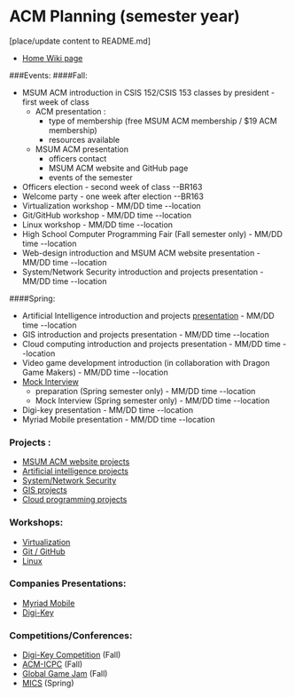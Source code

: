 # ACM Planning (semester year)
[place/update content to README.md]

+ <a href="https://github.com/MSUM-ACM/Planning/wiki" target="_blank">Home Wiki page</a>

###Events:
####Fall:
  - MSUM ACM introduction in CSIS 152/CSIS 153 classes by president - first week of class
    + ACM presentation : 
        - type of membership (free MSUM ACM membership / $19 ACM membership)
        - resources available
    + MSUM ACM presentation
        - officers contact
        - MSUM ACM website and GitHub page
        - events of the semester
  - Officers election - second week of class --BR163
  - Welcome party - one week after election --BR163
  - Virtualization workshop - MM/DD time --location
  - Git/GitHub workshop - MM/DD time --location
  - Linux workshop - MM/DD time --location
  - High School Computer Programming Fair (Fall semester only) - MM/DD time --location
  - Web-design introduction and MSUM ACM website presentation - MM/DD time --location
  - System/Network Security introduction and projects presentation - MM/DD time --location

####Spring:
  - Artificial Intelligence introduction and projects <a href="https://docs.google.com/presentation/d/1haNIvZSul1JBctgMiGXlABkhB-mrWPmuuFeGKx2b9lE/edit?usp=sharing" target="_blank">presentation</a> - MM/DD time --location
  - GIS introduction and projects presentation - MM/DD time --location
  - Cloud computing introduction and projects presentation - MM/DD time --location
  - Video game development introduction (in collaboration with Dragon Game Makers) - MM/DD time --location
  - <a href="mailto:wolterdi@mnstate.edu?Subject=Mock%20Interview" target="_blank">Mock Interview </a>
      - preparation (Spring semester only) - MM/DD time --location
      - Mock Interview (Spring semester only) - MM/DD time --location
  - Digi-key presentation - MM/DD time --location
  - Myriad Mobile presentation - MM/DD time --location

### Projects :
  - <a href="https://github.com/MSUM-ACM/Planning/wiki/MSUM_ACM_website" target="_blank">MSUM ACM website projects</a>
  - <a href="https://github.com/MSUM-ACM/Planning/wiki/Artificial_Intelligence_projects" target="_blank">Artificial intelligence projects</a>
  - <a href="https://github.com/MSUM-ACM/Planning/wiki/Security_projects" target="_blank">System/Network Security</a>
  - <a href="https://github.com/MSUM-ACM/Planning/wiki/GIS_projects" target="_blank">GIS projects</a>
  - <a href="https://github.com/MSUM-ACM/Planning/wiki/Cloud_Programming_projects" target="_blank">Cloud programming projects</a>

### Workshops:
 - <a href="https://github.com/MSUM-ACM/Planning/wiki/Virtualization" target="_blank">Virtualization</a>
 - <a href="https://github.com/MSUM-ACM/Planning/wiki/GitHub" target="_blank">Git / GitHub</a>
 - <a href="https://github.com/MSUM-ACM/Planning/wiki/Linux" target="_blank">Linux</a>

### Companies Presentations:
 - <a href="http://myriadmobile.com/" target="_blank">Myriad Mobile</a>
 - <a href="http://www.digikey.com/" target="_blank">Digi-Key</a>

### Competitions/Conferences:
 - <a href="https://www.digikey.com/US/EN/Careers/computing-competition.html" target="_blank">Digi-Key Competition</a> (Fall)
 - <a href="https://icpc.baylor.edu/" target="_blank">ACM-ICPC</a> (Fall)
 - <a href="http://globalgamejam.org/" target="_blank">Global Game Jam</a> (Fall)
 - <a href="http://www.micsymposium.org/" target="_blank">MICS</a> (Spring)

